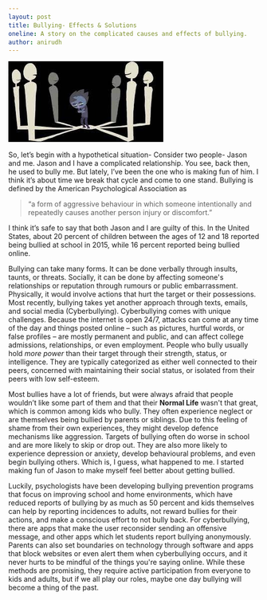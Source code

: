 ```yaml
---
layout: post
title: Bullying- Effects & Solutions
oneline: A story on the complicated causes and effects of bullying.
author: anirudh
---
```


![Bullying](/images/blog/bullying.jpeg)

So, let’s begin with a hypothetical situation- Consider two people- Jason and me. Jason and I have a complicated relationship. You see, back then, he used to bully me. But lately, I’ve been the one who is making fun of him. I think it’s about time we break that cycle and come to one stand. Bullying is defined by the American Psychological Association as

>“a form of aggressive behaviour in which someone intentionally and repeatedly causes another person injury or discomfort.”

I think it’s safe to say that both Jason and I are guilty of this. In the United States, about 20 percent of children between the ages of 12 and 18 reported being bullied at school in 2015, while 16 percent reported being bullied online.

Bullying can take many forms. It can be done verbally through insults, taunts, or threats. Socially, it can be done by affecting someone's relationships or reputation through rumours or public embarrassment. Physically, it would involve actions that hurt the target or their possessions. Most recently, bullying takes yet another approach through texts, emails, and social media (Cyberbullying). Cyberbullying comes with unique challenges. Because the internet is open 24/7, attacks can come at any time of the day and things posted online – such as pictures, hurtful words, or false profiles – are mostly permanent and public, and can affect college admissions, relationships, or even employment. People who bully usually hold *more power* than their target through their strength, status, or intelligence. They are typically categorized as either well connected to their peers, concerned with maintaining their social status, or isolated from their peers with low self-esteem.

Most bullies have a lot of friends, but were always afraid that people wouldn’t like some part of them and that their **Normal Life** wasn't that great, which is common among kids who bully. They often experience neglect or are themselves being bullied by parents or siblings. Due to this feeling of shame from their own experiences, they might develop defence mechanisms like aggression. Targets of bullying often do worse in school and are more likely to skip or drop out. They are also more likely to experience depression or anxiety, develop behavioural problems, and even begin bullying others. Which is, I guess, what happened to me. I started making fun of Jason to make myself feel better about getting bullied.

Luckily, psychologists have been developing bullying prevention programs that focus on improving school and home environments, which have reduced reports of bullying by as much as 50 percent and kids themselves can help by reporting incidences to adults, not reward bullies for their actions, and make a conscious effort to not bully back. For cyberbullying, there are apps that make the user reconsider sending an offensive message, and other apps which let students report bullying anonymously. Parents can also set boundaries on technology through software and apps that block websites or even alert them when cyberbullying occurs, and it never hurts to be mindful of the things you're saying online. While these methods are promising, they require active participation from everyone to kids and adults, but if we all play our roles, maybe one day bullying will become a thing of the past.
